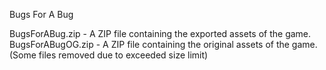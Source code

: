 Bugs For A Bug

BugsForABug.zip - A ZIP file containing the exported assets of the game.
BugsForABugOG.zip - A ZIP file containing the original assets of the game. (Some files removed due to exceeded size limit)
